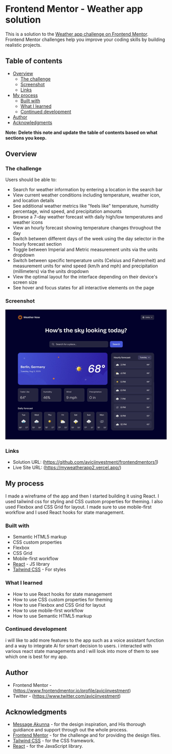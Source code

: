 # Frontend Mentor - Weather app solution

This is a solution to the [Weather app challenge on Frontend Mentor](https://www.frontendmentor.io/challenges/weather-app-K1FhddVm49). Frontend Mentor challenges help you improve your coding skills by building realistic projects.

## Table of contents

- [Overview](#overview)
  - [The challenge](#the-challenge)
  - [Screenshot](#screenshot)
  - [Links](#links)
- [My process](#my-process)
  - [Built with](#built-with)
  - [What I learned](#what-i-learned)
  - [Continued development](#continued-development)
- [Author](#author)
- [Acknowledgments](#acknowledgments)

**Note: Delete this note and update the table of contents based on what sections you keep.**

## Overview

### The challenge

Users should be able to:

- Search for weather information by entering a location in the search bar
- View current weather conditions including temperature, weather icon, and location details
- See additional weather metrics like "feels like" temperature, humidity percentage, wind speed, and precipitation amounts
- Browse a 7-day weather forecast with daily high/low temperatures and weather icons
- View an hourly forecast showing temperature changes throughout the day
- Switch between different days of the week using the day selector in the hourly forecast section
- Toggle between Imperial and Metric measurement units via the units dropdown
- Switch between specific temperature units (Celsius and Fahrenheit) and measurement units for wind speed (km/h and mph) and precipitation (millimeters) via the units dropdown
- View the optimal layout for the interface depending on their device's screen size
- See hover and focus states for all interactive elements on the page

### Screenshot

![](./src/assets/desktop-design-imperial.jpg)

### Links

- Solution URL: (https://github.com/aviciinvestment/frontendmentors1)
- Live Site URL: (https://myweatherapp2.vercel.app/)

## My process

I made a wireframe of the app and then I started building it using React. I used tailwind css for styling and CSS custom properties for theming. I also used Flexbox and CSS Grid for layout. I made sure to use mobile-first workflow and I used React hooks for state management.

### Built with

- Semantic HTML5 markup
- CSS custom properties
- Flexbox
- CSS Grid
- Mobile-first workflow
- [React](https://reactjs.org/) - JS library
- [Tailwind CSS](https://tailwind.com/) - For styles

### What I learned

- How to use React hooks for state management
- How to use CSS custom properties for theming
- How to use Flexbox and CSS Grid for layout
- How to use mobile-first workflow
- How to use Semantic HTML5 markup

### Continued development

i will like to add more features to the app such as a voice assistant function and a way to integrate Ai for smart decision to users.
i interacted with various react state managements and i will look into more of them to see which one is best for my app.

## Author

- Frontend Mentor - (https://www.frontendmentor.io/profile/aviciinvestment)
- Twitter - (https://www.twitter.com/aviciinvestment)

## Acknowledgments

- [Message Akunna](https://www.twitter.com/messageakunna) - for the design inspiration, and His thorough guidiance and support through out the whole process.
- [Frontend Mentor](https://www.frontendmentor.io) - for the challenge and for providing the design files.
- [Tailwind CSS](https://tailwindcss.com/) - for the CSS framework.
- [React](https://reactjs.org/) - for the JavaScript library.
